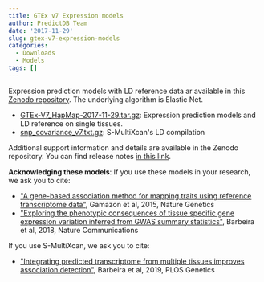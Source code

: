 ```yaml
---
title: GTEx v7 Expression models
author: PredictDB Team
date: '2017-11-29'
slug: gtex-v7-expression-models
categories:
  - Downloads
  - Models
tags: []
---
```

Expression prediction models with LD reference data ar available in this [Zenodo repository](https://zenodo.org/record/3572799). The underlying algorithm is Elastic Net.

- [GTEx-V7_HapMap-2017-11-29.tar.gz](https://zenodo.org/record/3572799/files/GTEx-V7_HapMap-2017-11-29.tar.gz?download=1): Expression prediction models and LD reference on single tissues.
- [snp_covariance_v7.txt.gz](https://zenodo.org/record/3572799/files/snp_covariance_v7.txt.gz?download=1): S-MultiXcan's LD compilation

Additional support information and details are available in the Zenodo repository. You can find release notes [in this link](http://hakyimlab.org/post/2017/v7-v6p-analysis/).

**Acknowledging these models**: If you use these models in your research, we ask you to cite:

- ["A gene-based association method for mapping traits using reference transcriptome data"](https://www.nature.com/articles/ng.3367), Gamazon et al, 2015, Nature Genetics
- ["Exploring the phenotypic consequences of tissue specific gene expression variation inferred from GWAS summary statistics"](https://www.nature.com/articles/s41467-018-03621-1), Barbeira et al, 2018, Nature Communications

If you use S-MultiXcan, we ask you to cite:

- ["Integrating predicted transcriptome from multiple tissues improves association detection"](https://journals.plos.org/plosgenetics/article?id=10.1371/journal.pgen.1007889), Barbeira et al, 2019, PLOS Genetics